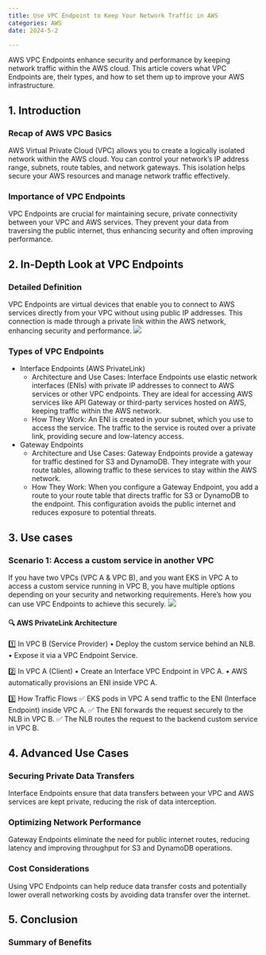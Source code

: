 ```yaml
---
title: Use VPC Endpoint to Keep Your Network Traffic in AWS
categories: AWS
date: 2024-5-2

---
```


AWS VPC Endpoints enhance security and performance by keeping network traffic within the AWS cloud. 
This article covers what VPC Endpoints are, their types, and how to set them up to improve your AWS infrastructure.

<!--more-->

## 1. Introduction

### Recap of AWS VPC Basics
AWS Virtual Private Cloud (VPC) allows you to create a logically isolated network within the AWS cloud. You can control your network’s IP address range, subnets, route tables, and network gateways. 
This isolation helps secure your AWS resources and manage network traffic effectively.

### Importance of VPC Endpoints
VPC Endpoints are crucial for maintaining secure, private connectivity between your VPC and AWS services. 
They prevent your data from traversing the public internet, thus enhancing security and often improving performance.

## 2. In-Depth Look at VPC Endpoints
### Detailed Definition
VPC Endpoints are virtual devices that enable you to connect to AWS services directly from your VPC without using public IP addresses. This connection is made through a private link within the AWS network, enhancing security and performance.
![](https://blog202411-1252613377.cos.ap-guangzhou.myqcloud.com/20241122221546.png)

### Types of VPC Endpoints
- Interface Endpoints (AWS PrivateLink)
  - Architecture and Use Cases: Interface Endpoints use elastic network interfaces (ENIs) with private IP addresses to connect to AWS services or other VPC endpoints. They are ideal for accessing AWS services like API Gateway or third-party services hosted on AWS, keeping traffic within the AWS network.
  - How They Work: An ENI is created in your subnet, which you use to access the service. The traffic to the service is routed over a private link, providing secure and low-latency access.
- Gateway Endpoints
  - Architecture and Use Cases: Gateway Endpoints provide a gateway for traffic destined for S3 and DynamoDB. They integrate with your route tables, allowing traffic to these services to stay within the AWS network.
  - How They Work: When you configure a Gateway Endpoint, you add a route to your route table that directs traffic for S3 or DynamoDB to the endpoint. This configuration avoids the public internet and reduces exposure to potential threats.

## 3. Use cases
### Scenario 1: Access a custom service in another VPC
If you have two VPCs (VPC A & VPC B), and you want EKS in VPC A to access a custom service running in VPC B, you have multiple options depending on your security and networking requirements. Here’s how you can use VPC Endpoints to achieve this securely.
![](https://blog202411-1252613377.cos.ap-guangzhou.myqcloud.com/202502081323392.png)
#### 🔍 AWS PrivateLink Architecture
1️⃣ In VPC B (Service Provider)
•	Deploy the custom service behind an NLB.
•	Expose it via a VPC Endpoint Service.

2️⃣ In VPC A (Client)
•	Create an Interface VPC Endpoint in VPC A.
•	AWS automatically provisions an ENI inside VPC A.



3️⃣ How Traffic Flows
✅ EKS pods in VPC A send traffic to the ENI (Interface Endpoint) inside VPC A.
✅ The ENI forwards the request securely to the NLB in VPC B.
✅ The NLB routes the request to the backend custom service in VPC B.

## 4. Advanced Use Cases
### Securing Private Data Transfers
Interface Endpoints ensure that data transfers between your VPC and AWS services are kept private, reducing the risk of data interception.

### Optimizing Network Performance
Gateway Endpoints eliminate the need for public internet routes, reducing latency and improving throughput for S3 and DynamoDB operations.

### Cost Considerations
Using VPC Endpoints can help reduce data transfer costs and potentially lower overall networking costs by avoiding data transfer over the internet.

## 5. Conclusion
### Summary of Benefits


